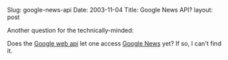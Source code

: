 Slug: google-news-api
Date: 2003-11-04
Title: Google News API?
layout: post

Another question for the technically-minded:

Does the <a href="http://www.google.com/apis/">Google web api</a> let one access <a href="http://news.google.com">Google News</a> yet? If so, I can&#39;t find it.
